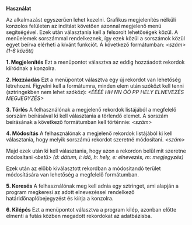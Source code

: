 ﻿**Használat**

Az alkalmazást egyszerűen lehet kezelni. Grafikus megjelenítés nélküli konzolos felületen az indítást követően azonnal megjelenő menü segítségével. Ezek után választania kell a felsorolt lehetőségek közül. A menüelemek sorszámmal rendelkeznek, így ezek közül a sorszámok közül egyet beírva elérheti a kívánt funkciót. A következő formátumban:
*<szám> (1-6 között)*

**1. Megjelenítés**
Ezt a menüpontot választva az eddig hozzáadott rekordok kiíródnak a konzolra.

**2. Hozzáadás**
Ezt a menüpontot választva egy új rekordot van lehetőség létrehozni. Figyelni kell a formátumra, minden elem után szóközt kell tenni (sztringekben nem lehet szóköz):
*<ÉÉÉÉ HH NN ÓÓ PP HELY ELNEVEZÉS MEGJEGYZÉS>*

**3. Törlés**
A felhasználónak a megjelenő rekordok listájából a megfelelő sorszám beírásával ki kell választania a törlendő elemet. A sorszám beírásának a következő formátumban kell történnie:
*<szám>*

**4. Módosítás**
A felhasználónak a megjelenő rekordok listájából ki kell választania, hogy melyik sorszámú rekordot szeretné módosítani.
*<szám>*

Majd ezek után ki kell választania, hogy azon a rekordon belül mit szeretne módosítani
*<betű> (d: dátum, i: idő, h: hely, e: elnevezés, m: megjegyzés)*

Ezek után az előbb kiválasztott rekordban a módosítandó terület módosítására van lehetőség a megfelelő formátumban.

**5. Keresés**
A felhasználónak meg kell adnia egy sztringet, ami alapján a program megkeresi az adott elnevezéssel rendelkező határidőnaplóbejegyzést és kiírja a konzolra.
*<sztring>*

**6. Kilépés**
Ezt a menüpontot választva a program kilép, azonban előtte elmenti a futás közben megadott rekordokat az adatbázisba.
